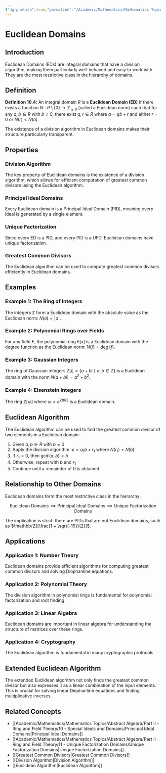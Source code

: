 ```yaml
---
{"dg-publish":true,"permalink":"/Academic/Mathematics/Mathematics Topics/Abstract Algebra/Part II - Ring and Field Theory/10 - Special Ideals and Domains/Euclidean Domains/"}
---
```



# Euclidean Domains

## Introduction

Euclidean Domains (EDs) are integral domains that have a division algorithm, making them particularly well-behaved and easy to work with. They are the most restrictive class in the hierarchy of domains.

## Definition

**Definition 10.4**: An integral domain $R$ is a **Euclidean Domain (ED)** if there exists a function $N: R \setminus \{0\} \to \mathbb{Z}_{\geq 0}$ (called a Euclidean norm) such that for any $a, b \in R$ with $b \neq 0$, there exist $q, r \in R$ where $a = qb + r$ and either $r = 0$ or $N(r) < N(b)$.

The existence of a division algorithm in Euclidean domains makes their structure particularly transparent.

## Properties

### Division Algorithm
The key property of Euclidean domains is the existence of a division algorithm, which allows for efficient computation of greatest common divisors using the Euclidean algorithm.

### Principal Ideal Domains
Every Euclidean domain is a Principal Ideal Domain (PID), meaning every ideal is generated by a single element.

### Unique Factorization
Since every ED is a PID, and every PID is a UFD, Euclidean domains have unique factorization.

### Greatest Common Divisors
The Euclidean algorithm can be used to compute greatest common divisors efficiently in Euclidean domains.

## Examples

### Example 1: The Ring of Integers

The integers $\mathbb{Z}$ form a Euclidean domain with the absolute value as the Euclidean norm: $N(a) = |a|$.

### Example 2: Polynomial Rings over Fields

For any field $F$, the polynomial ring $F[x]$ is a Euclidean domain with the degree function as the Euclidean norm: $N(f) = \deg(f)$.

### Example 3: Gaussian Integers

The ring of Gaussian integers $\mathbb{Z}[i] = \{a + bi \mid a, b \in \mathbb{Z}\}$ is a Euclidean domain with the norm $N(a + bi) = a^2 + b^2$.

### Example 4: Eisenstein Integers

The ring $\mathbb{Z}[\omega]$ where $\omega = e^{2\pi i/3}$ is a Euclidean domain.

## Euclidean Algorithm

The Euclidean algorithm can be used to find the greatest common divisor of two elements in a Euclidean domain:

1. Given $a, b \in R$ with $b \neq 0$
2. Apply the division algorithm: $a = q_1 b + r_1$ where $N(r_1) < N(b)$
3. If $r_1 = 0$, then $\gcd(a, b) = b$
4. Otherwise, repeat with $b$ and $r_1$
5. Continue until a remainder of 0 is obtained

## Relationship to Other Domains

Euclidean domains form the most restrictive class in the hierarchy:

$$\text{Euclidean Domains} \implies \text{Principal Ideal Domains} \implies \text{Unique Factorization Domains}$$

The implication is strict: there are PIDs that are not Euclidean domains, such as $\mathbb{Z}[\frac{1 + \sqrt{-19}}{2}]$.

## Applications

### Application 1: Number Theory

Euclidean domains provide efficient algorithms for computing greatest common divisors and solving Diophantine equations.

### Application 2: Polynomial Theory

The division algorithm in polynomial rings is fundamental for polynomial factorization and root finding.

### Application 3: Linear Algebra

Euclidean domains are important in linear algebra for understanding the structure of matrices over these rings.

### Application 4: Cryptography

The Euclidean algorithm is fundamental in many cryptographic protocols.

## Extended Euclidean Algorithm

The extended Euclidean algorithm not only finds the greatest common divisor but also expresses it as a linear combination of the input elements. This is crucial for solving linear Diophantine equations and finding multiplicative inverses.

## Related Concepts

- [[Academic/Mathematics/Mathematics Topics/Abstract Algebra/Part II - Ring and Field Theory/10 - Special Ideals and Domains/Principal Ideal Domains\|Principal Ideal Domains]]
- [[Academic/Mathematics/Mathematics Topics/Abstract Algebra/Part II - Ring and Field Theory/11 - Unique Factorization Domains/Unique Factorization Domains\|Unique Factorization Domains]]
- [[Greatest Common Divisors\|Greatest Common Divisors]]
- [[Division Algorithm\|Division Algorithm]]
- [[Euclidean Algorithm\|Euclidean Algorithm]] 